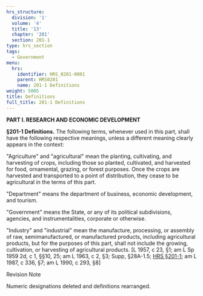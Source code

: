 ```yaml
---
hrs_structure:
  division: '1'
  volume: '4'
  title: '13'
  chapter: '201'
  section: 201-1
type: hrs_section
tags:
  - Government
menu:
  hrs:
    identifier: HRS_0201-0001
    parent: HRS0201
    name: 201-1 Definitions
weight: 5005
title: Definitions
full_title: 201-1 Definitions
---
```

**PART I. RESEARCH AND ECONOMIC DEVELOPMENT**

**§201-1 Definitions.** The following terms, whenever used in this part, shall have the following respective meanings, unless a different meaning clearly appears in the context:

"Agriculture" and "agricultural" mean the planting, cultivating, and harvesting of crops, including those so planted, cultivated, and harvested for food, ornamental, grazing, or forest purposes. Once the crops are harvested and transported to a point of distribution, they cease to be agricultural in the terms of this part.

"Department" means the department of business, economic development, and tourism.

"Government" means the State, or any of its political subdivisions, agencies, and instrumentalities, corporate or otherwise.

"Industry" and "industrial" mean the manufacture, processing, or assembly of raw, semimanufactured, or manufactured products, including agricultural products, but for the purposes of this part, shall not include the growing, cultivation, or harvesting of agricultural products. [L 1957, c 23, §1; am L Sp 1959 2d, c 1, §§10, 25; am L 1963, c 2, §3; Supp, §28A-1.5; [HRS §201-1](/title-13/chapter-201/section-201-1/); am L 1987, c 336, §7; am L 1990, c 293, §8]

Revision Note

Numeric designations deleted and definitions rearranged.